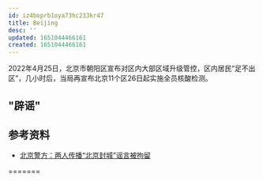 ```yaml
---
id: iz4boprb1oya73hc233kr47
title: Beijing
desc: ''
updated: 1651044466161
created: 1651044466161
---
```


2022年4月25日，北京市朝阳区宣布对区内大部区域升级管控，区内居民“足不出区”，几小时后，当局再宣布北京11个区26日起实施全员核酸检测。

## "辟谣"




## 参考资料

- [北京警方：两人传播“北京封城”谣言被拘留](http://bj.people.com.cn/n2/2022/0427/c14540-35244641.html)

=======
